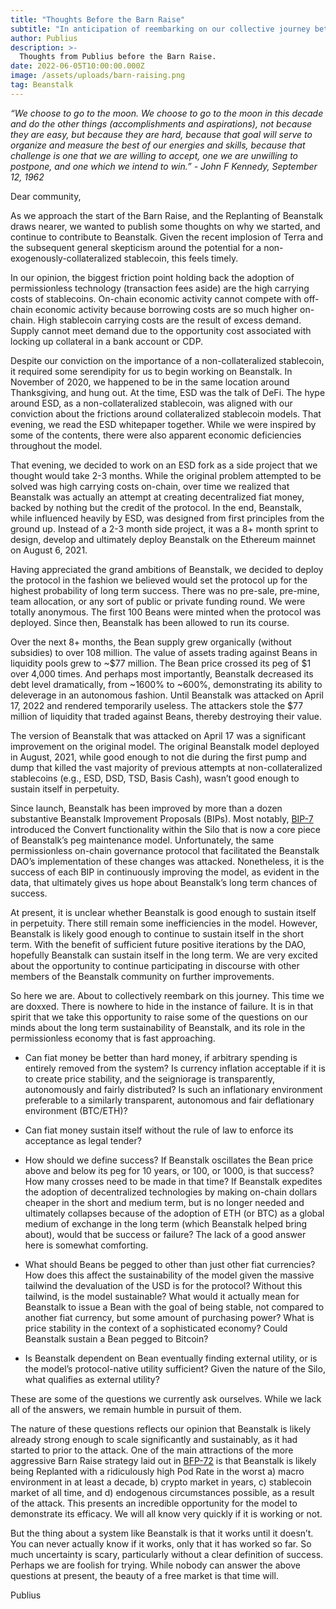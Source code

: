 ```yaml
---
title: "Thoughts Before the Barn Raise"
subtitle: "In anticipation of reembarking on our collective journey between Scylla and Charybdis."
author: Publius
description: >-
  Thoughts from Publius before the Barn Raise.
date: 2022-06-05T10:00:00.000Z
image: /assets/uploads/barn-raising.png
tag: Beanstalk
---
```


_“We choose to go to the moon. We choose to go to the moon in this decade and do the other things (accomplishments and aspirations), not because they are easy, but because they are hard, because that goal will serve to organize and measure the best of our energies and skills, because that challenge is one that we are willing to accept, one we are unwilling to postpone, and one which we intend to win.” - John F Kennedy, September 12, 1962_

Dear community,

As we approach the start of the Barn Raise, and the Replanting of Beanstalk draws nearer, we wanted to publish some thoughts on why we started, and continue to contribute to Beanstalk. Given the recent implosion of Terra and the subsequent general skepticism around the potential for a non-exogenously-collateralized stablecoin, this feels timely.

In our opinion, the biggest friction point holding back the adoption of permissionless technology (transaction fees aside) are the high carrying costs of stablecoins. On-chain economic activity cannot compete with off-chain economic activity because borrowing costs are so much higher on-chain. High stablecoin carrying costs are the result of excess demand. Supply cannot meet demand due to the opportunity cost associated with locking up collateral in a bank account or CDP.

Despite our conviction on the importance of a non-collateralized stablecoin, it required some serendipity for us to begin working on Beanstalk. In November of 2020, we happened to be in the same location around Thanksgiving, and hung out. At the time, ESD was the talk of DeFi. The hype around ESD, as a non-collateralized stablecoin, was aligned with our conviction about the frictions around collateralized stablecoin models. That evening, we read the ESD whitepaper together. While we were inspired by some of the contents, there were also apparent economic deficiencies throughout the model.

That evening, we decided to work on an ESD fork as a side project that we thought would take 2-3 months. While the original problem attempted to be solved was high carrying costs on-chain, over time we realized that Beanstalk was actually an attempt at creating decentralized fiat money, backed by nothing but the credit of the protocol. In the end, Beanstalk, while influenced heavily by ESD, was designed from first principles from the ground up. Instead of a 2-3 month side project, it was a 8+ month sprint to design, develop and ultimately deploy Beanstalk on the Ethereum mainnet on August 6, 2021.

Having appreciated the grand ambitions of Beanstalk, we decided to deploy the protocol in the fashion we believed would set the protocol up for the highest probability of long term success. There was no pre-sale, pre-mine, team allocation, or any sort of public or private funding round. We were totally anonymous. The first 100 Beans were minted when the protocol was deployed. Since then, Beanstalk has been allowed to run its course.

Over the next 8+ months, the Bean supply grew organically (without subsidies) to over 108 million. The value of assets trading against Beans in liquidity pools grew to ~$77 million. The Bean price crossed its peg of $1 over 4,000 times. And perhaps most importantly, Beanstalk decreased its debt level dramatically, from ~1600% to ~600%, demonstrating its ability to deleverage in an autonomous fashion. Until Beanstalk was attacked on April 17, 2022 and rendered temporarily useless. The attackers stole the $77 million of liquidity that traded against Beans, thereby destroying their value.

The version of Beanstalk that was attacked on April 17 was a significant improvement on the original model. The original Beanstalk model deployed in August, 2021, while good enough to not die during the first pump and dump that killed the vast majority of previous attempts at non-collateralized stablecoins (e.g., ESD, DSD, TSD, Basis Cash), wasn’t good enough to sustain itself in perpetuity.

Since launch, Beanstalk has been improved by more than a dozen substantive Beanstalk Improvement Proposals (BIPs). Most notably, [BIP-7](https://github.com/BeanstalkFarms/Beanstalk-Governance-Proposals/blob/master/bip/bip-07-convert.md) introduced the Convert functionality within the Silo that is now a core piece of Beanstalk’s peg maintenance model. Unfortunately, the same permissionless on-chain governance protocol that facilitated the Beanstalk DAO’s implementation of these changes was attacked. Nonetheless, it is the success of each BIP in continuously improving the model, as evident in the data, that ultimately gives us hope about Beanstalk’s long term chances of success.

At present, it is unclear whether Beanstalk is good enough to sustain itself in perpetuity. There
still remain some inefficiencies in the model. However, Beanstalk is likely good enough to continue to sustain itself in the short term. With the benefit of sufficient future positive iterations by the DAO, hopefully Beanstalk can sustain itself in the long term. We are very excited about the opportunity to continue participating in discourse with other members of the Beanstalk community on further improvements.

So here we are. About to collectively reembark on this journey. This time we are doxxed. There is nowhere to hide in the instance of failure. It is in that spirit that we take this opportunity to raise some of the questions on our minds about the long term sustainability of Beanstalk, and its role in the permissionless economy that is fast approaching.

- Can fiat money be better than hard money, if arbitrary spending is entirely removed from the system? Is currency inflation acceptable if it is to create price stability, and the seigniorage is transparently, autonomously and fairly distributed? Is such an inflationary environment preferable to a similarly transparent, autonomous and fair deflationary environment (BTC/ETH)?

- Can fiat money sustain itself without the rule of law to enforce its acceptance as legal tender?

- How should we define success? If Beanstalk oscillates the Bean price above and below its peg for 10 years, or 100, or 1000, is that success? How many crosses need to be made in that time? If Beanstalk expedites the adoption of decentralized technologies by making on-chain dollars cheaper in the short and medium term, but is no longer needed and ultimately collapses because of the adoption of ETH (or BTC) as a global medium of exchange in the long term (which Beanstalk helped bring about), would that be success or failure? The lack of a good answer here is somewhat comforting.

- What should Beans be pegged to other than just other fiat currencies? How does this affect the sustainability of the model given the massive tailwind the devaluation of the USD is for the protocol? Without this tailwind, is the model sustainable? What would it actually mean for Beanstalk to issue a Bean with the goal of being stable, not compared to another fiat currency, but some amount of purchasing power? What is price stability in the context of a sophisticated economy? Could Beanstalk sustain a Bean pegged to Bitcoin?

- Is Beanstalk dependent on Bean eventually finding external utility, or is the model’s protocol-native utility sufficient? Given the nature of the Silo, what qualifies as external utility?

These are some of the questions we currently ask ourselves. While we lack all of the answers, we remain humble in pursuit of them.

The nature of these questions reflects our opinion that Beanstalk is likely already strong enough to scale significantly and sustainably, as it had started to prior to the attack. One of the main attractions of the more aggressive Barn Raise strategy laid out in [BFP-72](https://snapshot.org/#/beanstalkfarms.eth/proposal/0xb87854d7f6f40f0877a1333028eab829b213fbcce03f16f9dd3832c8a98ab99b) is that Beanstalk is likely being Replanted with a ridiculously high Pod Rate in the worst a) macro environment in at least a decade, b) crypto market in years, c) stablecoin market of all time, and d) endogenous circumstances possible, as a result of the attack. This presents an incredible opportunity for the model to demonstrate its efficacy. We will all know very quickly if it is working or not.

But the thing about a system like Beanstalk is that it works until it doesn’t. You can never actually know if it works, only that it has worked so far. So much uncertainty is scary, particularly without a clear definition of success. Perhaps we are foolish for trying. While nobody can answer the above questions at present, the beauty of a free market is that time will.

Publius
